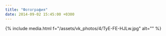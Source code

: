 ```yaml
---
title: "Фотография"
date: 2014-09-02 15:45:00 +0300
---
```



{% include media.html f="/assets/vk_photos/4/TyE-FE-HJLw.jpg" alt="" %}
